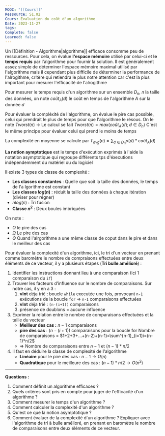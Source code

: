 ```yaml
---
MOOC: "[[Cours]]"
Ressource: S1.02
Cours: Evaluation du coût d'un algorithme
Date: 2023-11-27
tags: 
Complete: false
Learned: false
---
```

Un [[Définition - Algorithme|algorithme]] efficace consomme peu de ressources. Pour cela, on évalue **l'espace mémoire** utilisé par celui-ci et **le temps requis** par l'algorithme pour fournir la solution. Il est généralement assez simple de déterminer l'espace mémoire maximal utilisé par l'algorithme mais il cependant plus difficile de déterminer la performance de l'alrogithme, critère qui retiendra le plus notre attention car c'est la plus important pour mesurer l'efficacité de l'alrogithme

Pour mesurer le temps requis d'un algorithme sur un ensemble $D_n$, $n$ la taille des données, on note $coût_A(d)$ le coût  en temps de l'algorithme $A$ sur la donnée $d$

Pour évaluer la compléxité de l'algorithme, on évalue le pire cas possible, celui qui prendrait le plus de temps pour que l'algorithme le résous. On le note $Tworst(n)$
→ Le calcul se fait $Tworst(n)=max(coût_A(d); d\in D_n)$
C'est le même principe pour évaluer celui qui prend le moins de temps

La complexité en moyenne se calcule par $T_{avg}(n)=\sum _{d\in D_n}p(d)*coût_A(d)$ 

**La notion aymptotique** est le temps d'exécution exprimés à l'aide la notation asymptotique qui regroupe différents tps d'éxecutions indépendemment du matériel ou du logiciel

Il existe 3 types de classe de complexité :
- **Les classes constantes** : Quelle que soit la taille des données, le temps de l'a lgorithme est constant
- **Les classes $log(n)$** : réduit la taille des données à chaque itération (diviser pour régner)
- $nlog(n)$ : Tri fusion
- **Classe $n^2$** : Deux boules imbriquées

On note :
- $O$ le pire des cas
- $\Omega$ Le pire des cas
- $\Theta$ Quand l'alrgorithme a une même classe de coput dans le pire et dans le meilleur des cas

Pour évaluer la complexité d'un algorithme, ici, le tri d'un vecteur en prenant comme baromètre le nombre de compraisons effectuées entre deux éléments de ce vecteur, il y a plusieurs étapes (**Tri bulle amélioré**) :
1. Identifier les instructions donnant lieu à une comparaison (Ici 1 comparaison du `if`)
2. Trouver les facteurs d'influence sur le nombre de comparaisons. Sur notre cas, il y en a 3 :
	1. **vInt** déja trié : boucle `while` executée une fois, provocant `n-1` exécutions de la boucle `for`
	   ⇒ `n-1` comparaisons effectuées
	2. **vInt** déja trié : `(n-(i+1))` comparaisons
	3. présence de doublons = aucune influence
3. Exprimer la relation entre le nombre de comparaisons effectuées et la taille du vecteur
	- **Meilleur des cas :** $n-1$ comparaisons
	- **pire des cas** : $(n-(i+1))$ comparaisons pour la boucle for
	  Nombre de comparaisons = $1+2+3+...+(n-2)+(n-1)=\sum^{n-1}_{i=1}i=(n-1)*n/2$
	- ⇒ Nombre de comparaisons entre $n-1$ et $(n-1)*n/2$
4. Il faut en déduire la classe de complexité de l'algorithme
	- **Linéaire** pour le pire des cas : $n-1 → \Omega(n)$
	- **Quadratique** pour le meilleure des cas : $(n-1)*n/2 → O(n^2)$

--- 
**Questions :**
1. Comment définit un algorithme efficaces ?
2. Quels critères sont pris en compte pour juger de l'efficacité d'un algorithme ?
3. Comment mesurer le temps d'un algorithme ?
4. Comment calculer la complexité d'un algorithme ?
5. Qu'est ce que la notion asymptotique ?
6. Comment évaluer de la complexité d'un algorithme ? Expliquer avec l'algorithme de tri à bulle amélioré, en prenant en baromètre le nombre de comparaisons entre deux éléments de ce vecteur.
